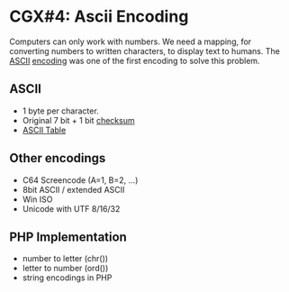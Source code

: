 # CGX#4: Ascii Encoding

Computers can only work with numbers.
We need a mapping, for converting numbers to written characters, to display text to humans.
The [ASCII]()
[encoding](../../)
was one of the first encoding to solve this problem.


## ASCII

 - 1 byte per character.
 - Original 7 bit + 1 bit [checksum]()
 - [ASCII Table](https://www.asciitable.com/)
 

## Other encodings
 - C64 Screencode (A=1, B=2, ...)
 - 8bit ASCII / extended ASCII
 - Win ISO
 - Unicode with UTF 8/16/32


## PHP Implementation
 - number to letter (chr())
 - letter to number (ord())
 - string encodings in PHP
